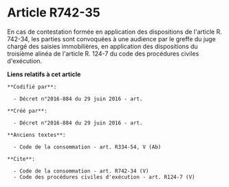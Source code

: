 # Article R742-35

En cas de contestation formée en application des dispositions de l'article R. 742-34, les parties sont convoquées à une
audience par le greffe du juge chargé des saisies immobilières, en application des dispositions du troisième alinéa de
l'article R. 124-7 du code des procédures civiles d'exécution.

**Liens relatifs à cet article**

	**Codifié par**:

	  - Décret n°2016-884 du 29 juin 2016 - art.

	**Créé par**:

	  - Décret n°2016-884 du 29 juin 2016 - art.

	**Anciens textes**:

	  - Code de la consommation - art. R334-54, V (Ab)

	**Cite**:

	  - Code de la consommation - art. R742-34 (V)
	  - Code des procédures civiles d'exécution - art. R124-7 (V)
